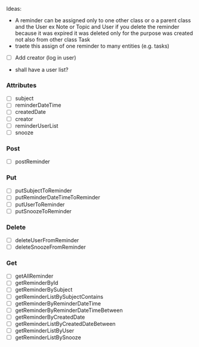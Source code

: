 Ideas:

- A reminder can be assigned only to one other class or o a parent class and the User ex Note or Topic and User
  if you delete the reminder because it was expired it was deleted only for the purpose was created not also from other
  class Task
- traete this assign of one reminder to many entities (e.g. tasks)
- [ ] Add creator (log in user)
- shall have a user list?

### Attributes

- [ ] subject
- [ ] reminderDateTime
- [ ] createdDate
- [ ] creator
- [ ] reminderUserList
- [ ] snooze

### Post

- [ ] postReminder

### Put

- [ ] putSubjectToReminder
- [ ] putReminderDateTimeToReminder
- [ ] putUserToReminder
- [ ] putSnoozeToReminder

### Delete

- [ ] deleteUserFromReminder
- [ ] deleteSnoozeFromReminder

### Get

- [ ] getAllReminder
- [ ] getReminderById
- [ ] getReminderBySubject
- [ ] getReminderListBySubjectContains
- [ ] getReminderByReminderDateTime
- [ ] getReminderByReminderDateTimeBetween
- [ ] getReminderByCreatedDate
- [ ] getReminderListByCreatedDateBetween
- [ ] getReminderListByUser
- [ ] getReminderListBySnooze